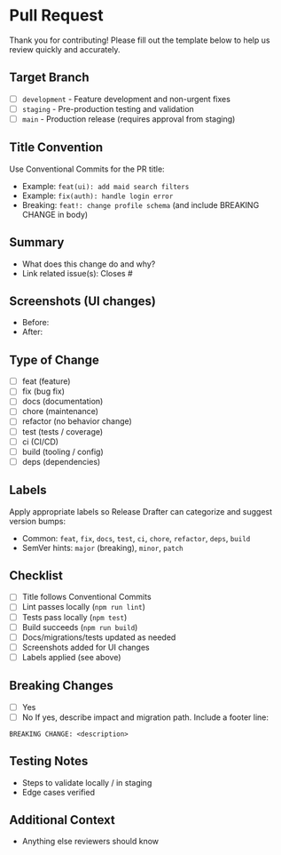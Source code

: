 # Pull Request

Thank you for contributing! Please fill out the template below to help us review quickly and accurately.

## Target Branch
<!-- Select the target branch for this PR -->
- [ ] `development` - Feature development and non-urgent fixes
- [ ] `staging` - Pre-production testing and validation
- [ ] `main` - Production release (requires approval from staging)

## Title Convention
Use Conventional Commits for the PR title:
- Example: `feat(ui): add maid search filters`
- Example: `fix(auth): handle login error`
- Breaking: `feat!: change profile schema` (and include BREAKING CHANGE in body)

## Summary
- What does this change do and why?
- Link related issue(s): Closes #

## Screenshots (UI changes)
- Before:
- After:

## Type of Change
- [ ] feat (feature)
- [ ] fix (bug fix)
- [ ] docs (documentation)
- [ ] chore (maintenance)
- [ ] refactor (no behavior change)
- [ ] test (tests / coverage)
- [ ] ci (CI/CD)
- [ ] build (tooling / config)
- [ ] deps (dependencies)

## Labels
Apply appropriate labels so Release Drafter can categorize and suggest version bumps:
- Common: `feat`, `fix`, `docs`, `test`, `ci`, `chore`, `refactor`, `deps`, `build`
- SemVer hints: `major` (breaking), `minor`, `patch`

## Checklist
- [ ] Title follows Conventional Commits
- [ ] Lint passes locally (`npm run lint`)
- [ ] Tests pass locally (`npm test`)
- [ ] Build succeeds (`npm run build`)
- [ ] Docs/migrations/tests updated as needed
- [ ] Screenshots added for UI changes
- [ ] Labels applied (see above)

## Breaking Changes
- [ ] Yes
- [ ] No
If yes, describe impact and migration path. Include a footer line:

```
BREAKING CHANGE: <description>
```

## Testing Notes
- Steps to validate locally / in staging
- Edge cases verified

## Additional Context
- Anything else reviewers should know
